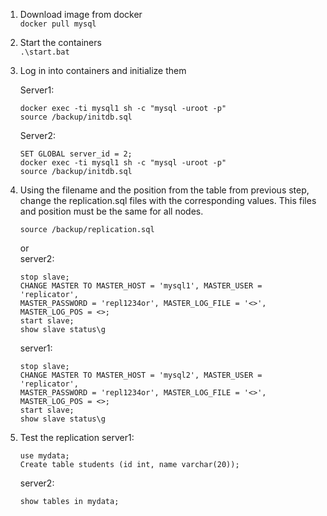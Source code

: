1. Download image from docker  
   `docker pull mysql`
2. Start the containers  
   `.\start.bat`
3. Log in into containers and initialize them

   Server1:
   ```
   docker exec -ti mysql1 sh -c "mysql -uroot -p"
   source /backup/initdb.sql
   ```
   Server2:
   ```
   SET GLOBAL server_id = 2;
   docker exec -ti mysql1 sh -c "mysql -uroot -p"
   source /backup/initdb.sql
   ```
4. Using the filename and the position
   from the table from previous step, change the replication.sql files
   with the corresponding values. This files and position must be the same
   for all nodes.
   ```
   source /backup/replication.sql
   ```
   or  
   server2:
   ```
   stop slave;
   CHANGE MASTER TO MASTER_HOST = 'mysql1', MASTER_USER = 'replicator',
   MASTER_PASSWORD = 'repl1234or', MASTER_LOG_FILE = '<>',
   MASTER_LOG_POS = <>;
   start slave;
   show slave status\g
   ```
   server1:
   ```
   stop slave;
   CHANGE MASTER TO MASTER_HOST = 'mysql2', MASTER_USER = 'replicator',
   MASTER_PASSWORD = 'repl1234or', MASTER_LOG_FILE = '<>',
   MASTER_LOG_POS = <>;
   start slave;
   show slave status\g
   ```
5. Test the replication
   server1:
   ```
   use mydata;
   Create table students (id int, name varchar(20));
   ```
   server2:
   ```
   show tables in mydata;
   ```